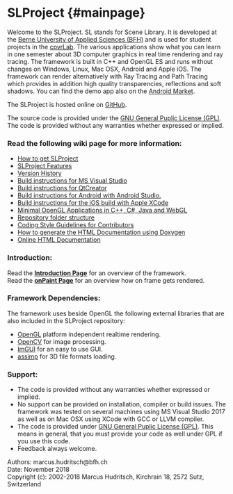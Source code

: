 SLProject                         {#mainpage}
============

<p>
Welcome to the SLProject. SL stands for Scene Library. It is developed at the 
<a href="http://www.bfh.ch/en/studies/bachelor/engineering_and_information_technology/information_technology.html">
Berne University of Applied Sciences (BFH)</a> and is used for student projects in the 
<a href="https://www.cpvrlab.ti.bfh.ch/">cpvrLab</a>. 
The various applications show what you can learn in one semester about 3D computer 
graphics in real time rendering and ray tracing. The framework is built in C++ and 
OpenGL ES and runs without changes on Windows, Linux, Mac OSX, Android and Apple iOS. 
The framework can render alternatively with Ray Tracing and Path Tracing which provides 
in addition high quality transparencies, reflections and soft shadows. You can find the 
demo app also on the <a href="https://play.google.com/store/apps/details?id=ch.fhnw.comgr&amp;feature=search_result#?t=W251bGwsMSwyLDEsImNoLmZobncuY29tZ3IiXQ">Android Market</a>.
</p>

<p>
The SLProject is hosted online on <a href="https://github.com/cpvrlab/SLProject">GitHub</a>.
</p>
<p>
The source code is provided under the <a href="http://www.gnu.org/licenses/gpl.html">GNU General Puplic License (GPL)</a>. 
The code is provided without any warranties whether expressed or implied.
</p>

<h3>Read the following wiki page for more information:</h3>
<ul>
<li><a href="https://github.com/cpvrlab/SLProject/wiki/How-to-clone-SLProject">How to get SLProject</a></li>
<li><a href="https://github.com/cpvrlab/SLProject/wiki/SLProject-Features">SLProject Features</a></li>
<li><a href="https://github.com/cpvrlab/SLProject/wiki/Version-History">Version History</a></li>
<li><a href="https://github.com/cpvrlab/SLProject/wiki/Build-with-VisualStudio">Build instructions for MS Visual Studio</a></li>
<li><a href="https://github.com/cpvrlab/SLProject/wiki/Build-with-QtCreator">Build instructions for QtCreator</a></li>
<li><a href="https://github.com/cpvrlab/SLProject/wiki/Build-for-Android">Build instructions for Android with Android Studio.</a></li>
<li><a href="https://github.com/cpvrlab/SLProject/wiki/Build-for-Apple-iOS">Build instructions for the iOS build with Apple XCode</a></li>
<li><a href="https://github.com/cpvrlab/SLProject/wiki/Build-minimal-OpenGL-apps">Minimal OpenGL Applications in C++, C#, Java and WebGL</a></li>
<li><a href="https://github.com/cpvrlab/SLProject/wiki/Folder-Structure">Repository folder structure</a></li>
<li><a href="https://github.com/cpvrlab/SLProject/wiki/Coding-Style-Guidelines">Coding Style Guidelines for Contributors</a></li>
<li><a href="https://github.com/cpvrlab/SLProject/wiki/Generate-the-Documentation">How to generate the HTML Documentation using Doxygen</a></li>
<li><a href="http://cpvrlab.github.io/SLProject_doc/html/index.html">Online HTML Documentation</a></li>
</ul>

<h3>Introduction:</h3>
<p>
Read the <a href="md__introduction.html"><b>Introduction Page</b></a> for an overview of the framework.<br>
Read the <a href="md_on_paint.html"><b>onPaint Page</b></a> for an overview how on frame gets rendered.
</p>

<h3>Framework Dependencies:</h3>
The framework uses beside OpenGL the following external libraries that are also included in the SLProject repository:
<ul>
    <li><a href="http://www.opengl.org/">OpenGL</a> platform independent realtime rendering.</li>
    <li><a href="http://www.opencv.org/">OpenCV</a> for image processing.</li>
    <li><a href="https://github.com/ocornut/imgui">ImGUI</a> for an easy to use GUI.</li>
    <li><a href="http://assimp.sourceforge.net/">assimp</a> for 3D file formats loading.</li>
</ul>

<h3>Support:</h3>
<ul>
   <li>The code is provided without any warranties whether expressed or implied.</li>
   <li>No support can be provided on installation, compiler or build issues. The
      framework was tested on several machines using MS Visual Studio 2017 as
      well as on Mac OSX using XCode with GCC or LLVM compiler.
   </li>
   <li>The code is provided under <a href="http://opensource.org/licenses/GPL-3.0">GNU General Puplic License (GPL)</a>. 
      This means in general, that you must provide your code as well under GPL if you 
      use this code.
   </li>
   <li>Feedback always welcome.</li>
</ul>

<p>
Authors: marcus.hudritsch@bfh.ch<br>
Date: November 2018<br>
Copyright (c): 2002-2018 Marcus Hudritsch, Kirchrain 18, 2572 Sutz, Switzerland
</p>
